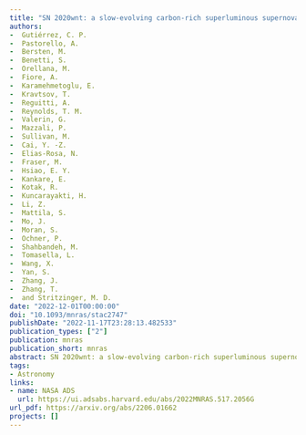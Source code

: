 ```yaml
---
title: "SN 2020wnt: a slow-evolving carbon-rich superluminous supernova with no O II lines and a bumpy light curve"
authors:
-  Gutiérrez, C. P.
-  Pastorello, A.
-  Bersten, M.
-  Benetti, S.
-  Orellana, M.
-  Fiore, A.
-  Karamehmetoglu, E.
-  Kravtsov, T.
-  Reguitti, A.
-  Reynolds, T. M.
-  Valerin, G.
-  Mazzali, P.
-  Sullivan, M.
-  Cai, Y. -Z.
-  Elias-Rosa, N.
-  Fraser, M.
-  Hsiao, E. Y.
-  Kankare, E.
-  Kotak, R.
-  Kuncarayakti, H.
-  Li, Z.
-  Mattila, S.
-  Mo, J.
-  Moran, S.
-  Ochner, P.
-  Shahbandeh, M.
-  Tomasella, L.
-  Wang, X.
-  Yan, S.
-  Zhang, J.
-  Zhang, T.
-  and Stritzinger, M. D.
date: "2022-12-01T00:00:00"
doi: "10.1093/mnras/stac2747"
publishDate: "2022-11-17T23:28:13.482533"
publication_types: ["2"]
publication: mnras
publication_short: mnras
abstract: SN 2020wnt: a slow-evolving carbon-rich superluminous supernova with no O II lines and a bumpy light curve
tags:
- Astronomy
links:
- name: NASA ADS
  url: https://ui.adsabs.harvard.edu/abs/2022MNRAS.517.2056G
url_pdf: https://arxiv.org/abs/2206.01662
projects: []
---
```

